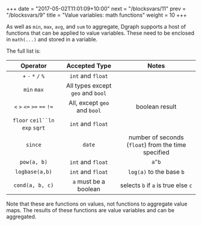 +++
date = "2017-05-02T11:01:09+10:00"
next = "/blocksvars/11"
prev = "/blocksvars/9"
title = "Value variables: math functions"
weight = 10
+++


As well as `min`, `max`, `avg`, and `sum` to aggregate, Dgraph supports a host of
functions that can be applied to value variables.  These need to be
enclosed in `math(...)` and stored in a variable.

The full list is:

| Operator                       | Accepted Type  | Notes                                             |
| :------------:                  | :--------------:                               | :------------------------:                                     |
| `+` `-` `*` `/` `%`             | `int` and `float`                                     |                  |
| `min` `max`                     | All types except `geo` and `bool`   |              |
| `<` `>` `<=` `>=` `==` `!=`     | All, except `geo` and `bool`                     | boolean result                      |
| `floor` `ceil``ln` `exp` `sqrt` | `int` and `float`                     |                         |
| `since`                         | `date`                                 | number of seconds (`float`) from the time specified |
| `pow(a, b)`                     | `int` and `float`                                     |  `a^b`                                     |
| `logbase(a,b)`                  | `int` and `float`                                     |  `log(a)` to the base `b`                               |
| `cond(a, b, c)`                 | `a` must be a boolean                | selects `b` if `a` is true else `c`                            |

Note that these are functions on values, not functions to aggregate value maps.  The results of these functions are value variables and can be aggregated.
